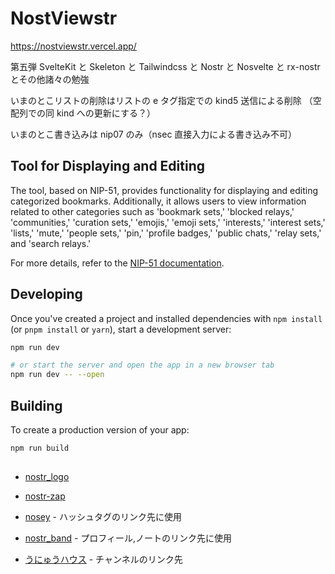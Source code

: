 # NostViewstr

https://nostviewstr.vercel.app/

第五弾 SvelteKit と Skeleton と Tailwindcss と Nostr と Nosvelte と rx-nostr とその他諸々の勉強

いまのとこリストの削除はリストの e タグ指定での kind5 送信による削除
（空配列での同 kind への更新にする？）

いまのとこ書き込みは nip07 のみ（nsec 直接入力による書き込み不可）

## Tool for Displaying and Editing

The tool, based on NIP-51, provides functionality for displaying and editing categorized bookmarks. Additionally, it allows users to view information related to other categories such as 'bookmark sets,' 'blocked relays,' 'communities,' 'curation sets,' 'emojis,' 'emoji sets,' 'interests,' 'interest sets,' 'lists,' 'mute,' 'people sets,' 'pin,' 'profile badges,' 'public chats,' 'relay sets,' and 'search relays.'

For more details, refer to the [NIP-51 documentation](https://github.com/nostr-protocol/nips/blob/master/51.md).

## Developing

Once you've created a project and installed dependencies with `npm install` (or `pnpm install` or `yarn`), start a development server:

```bash
npm run dev

# or start the server and open the app in a new browser tab
npm run dev -- --open
```

## Building

To create a production version of your app:

```bash
npm run build
```

##

- [nostr_logo](https://github.com/mbarulli/nostr-logo)

- [nostr-zap](https://github.com/SamSamskies/nostr-zap)

- [nosey](https://github.com/akiomik/nosey/) - ハッシュタグのリンク先に使用

- [nostr_band](https://nostr.band/) - プロフィール,ノートのリンク先に使用

- [うにゅうハウス](https://unyu-house.vercel.app/) - チャンネルのリンク先
